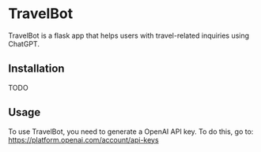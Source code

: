# TravelBot

TravelBot is a flask app that helps users with travel-related inquiries using ChatGPT.

## Installation

TODO

## Usage

To use TravelBot, you need to generate a OpenAI API key.
To do this, go to: https://platform.openai.com/account/api-keys